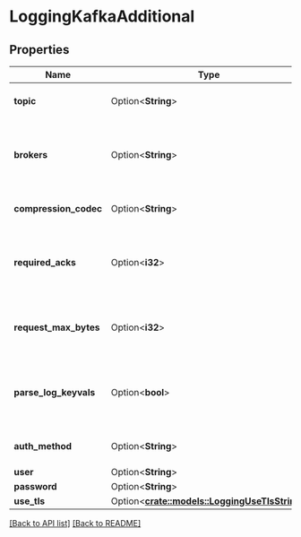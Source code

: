 # LoggingKafkaAdditional

## Properties

Name | Type | Description | Notes
------------ | ------------- | ------------- | -------------
**topic** | Option<**String**> | The Kafka topic to send logs to. Required. | 
**brokers** | Option<**String**> | A comma-separated list of IP addresses or hostnames of Kafka brokers. Required. | 
**compression_codec** | Option<**String**> | The codec used for compression of your logs. | 
**required_acks** | Option<**i32**> | The number of acknowledgements a leader must receive before a write is considered successful. | [default to RequiredAcks_one]
**request_max_bytes** | Option<**i32**> | The maximum number of bytes sent in one request. Defaults `0` (no limit). | [default to 0]
**parse_log_keyvals** | Option<**bool**> | Enables parsing of key=value tuples from the beginning of a logline, turning them into [record headers](https://cwiki.apache.org/confluence/display/KAFKA/KIP-82+-+Add+Record+Headers). | 
**auth_method** | Option<**String**> | SASL authentication method. | 
**user** | Option<**String**> | SASL user. | 
**password** | Option<**String**> | SASL password. | 
**use_tls** | Option<[**crate::models::LoggingUseTlsString**](LoggingUseTlsString.md)> |  | 

[[Back to API list]](../README.md#documentation-for-api-endpoints) [[Back to README]](../README.md)



